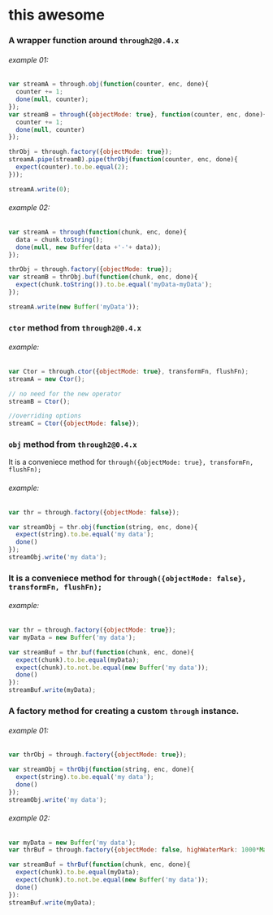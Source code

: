 # this awesome 


### A wrapper function around `through2@0.4.x`

###### example 01:
```javascript
var streamA = through.obj(function(counter, enc, done){
  counter += 1;
  done(null, counter);
});
var streamB = through({objectMode: true}, function(counter, enc, done){
  counter += 1;
  done(null, counter)
});

thrObj = through.factory({objectMode: true});
streamA.pipe(streamB).pipe(thrObj(function(counter, enc, done){
  expect(counter).to.be.equal(2);
}));

streamA.write(0);
```

###### example 02:
```javascript
var streamA = through(function(chunk, enc, done){
  data = chunk.toString();
  done(null, new Buffer(data +'-'+ data));
});

thrObj = through.factory({objectMode: true});
var streamB = thrObj.buf(function(chunk, enc, done){
  expect(chunk.toString()).to.be.equal('myData-myData');
});

streamA.write(new Buffer('myData'));
```

### `ctor` method from `through2@0.4.x`

###### example:
```javascript
var Ctor = through.ctor({objectMode: true}, transformFn, flushFn);
streamA = new Ctor();

// no need for the new operator
streamB = Ctor(); 

//overriding options
streamC = Ctor({objectMode: false}); 

```

### `obj` method from `through2@0.4.x`

It is a conveniece method for `through({objectMode: true}, transformFn, flushFn);`

###### example:

```javascript
var thr = through.factory({objectMode: false});

var streamObj = thr.obj(function(string, enc, done){
  expect(string).to.be.equal('my data');
  done()
});
streamObj.write('my data');
```

### It is a conveniece method for `through({objectMode: false}, transformFn, flushFn);`

###### example:

```javascript
var thr = through.factory({objectMode: true});
var myData = new Buffer('my data');

var streamBuf = thr.buf(function(chunk, enc, done){
  expect(chunk).to.be.equal(myData);
  expect(chunk).to.not.be.equal(new Buffer('my data'));
  done()
}):
streamBuf.write(myData);
```

### A factory method for creating a custom `through` instance.

###### example 01:

```javascript
var thrObj = through.factory({objectMode: true});

var streamObj = thrObj(function(string, enc, done){
  expect(string).to.be.equal('my data');
  done()
});
streamObj.write('my data');
```
###### example 02:

```javascript
var myData = new Buffer('my data');
var thrBuf = through.factory({objectMode: false, highWaterMark: 1000*Math.pow(2,6)});

var streamBuf = thrBuf(function(chunk, enc, done){
  expect(chunk).to.be.equal(myData);
  expect(chunk).to.not.be.equal(new Buffer('my data'));
  done()
}):
streamBuf.write(myData);
```